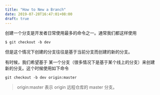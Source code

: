 ```yaml
---
title: "How to New a Branch"
date: 2019-07-28T16:47:01+08:00
draft: true
---
```


创建一个分支是开发者日常使用最多的命令之一。通常我们都这样使用

```
$ git checkout -b dev
```

但是这个情况下创建的分支往往是基于当前分支而创建的新的分支。

有时候，我们希望基于 某一个分支（很多情况下是基于某个线上的分支）来创建新的分支。这个时候使用如下命令

```
git checkout -b dev origin:master
```

> origin:master 表示 origin 远程仓库的 master 分支。
